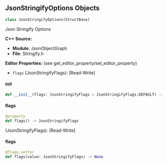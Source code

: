 ## JsonStringifyOptions Objects

```python
class JsonStringifyOptions(StructBase)
```

Json Stringify Options

**C++ Source:**

- **Module**: JsonObjectGraph
- **File**: Stringify.h

**Editor Properties:** (see get_editor_property/set_editor_property)

- ``flags`` (JsonStringifyFlags):  [Read-Write]

<a id="unreal.JsonStringifyOptions.__init__"></a>

#### __init__

```python
def __init__(flags: JsonStringifyFlags = JsonStringifyFlags.DEFAULT) -> None
```

<a id="unreal.JsonStringifyOptions.flags"></a>

#### flags

```python
@property
def flags() -> JsonStringifyFlags
```

(JsonStringifyFlags):  [Read-Write]

<a id="unreal.JsonStringifyOptions.flags"></a>

#### flags

```python
@flags.setter
def flags(value: JsonStringifyFlags) -> None
```

<a id="unreal.LiveLinkSourceHandle"></a>